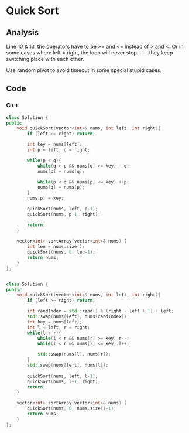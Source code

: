 # Quick Sort

## Analysis

Line 10 & 13, the operators have to be &gt;= and &lt;= instead of &gt; and &lt;. Or in some cases where left = right, the loop will never stop ---- they keep switching place with each other.

Use random pivot to avoid timeout in some special stupid cases.

## Code

### C++ 

```cpp
class Solution {
public:
    void quickSort(vector<int>& nums, int left, int right){
        if (left >= right) return;

        int key = nums[left];
        int p = left, q = right;

        while(p < q){
            while(q > p && nums[q] >= key) --q;
            nums[p] = nums[q];

            while(p < q && nums[p] <= key) ++p;
            nums[q] = nums[p];
        }
        nums[p] = key;

        quickSort(nums, left, p-1);
        quickSort(nums, p+1, right);

        return;
    }
    
    vector<int> sortArray(vector<int>& nums) {
        int len = nums.size();
        quickSort(nums, 0, len-1);
        return nums;
    }
};


class Solution {
public:
    void quickSort(vector<int>& nums, int left, int right){
        if (left >= right) return;

        int randIndex = std::rand() % (right - left + 1) + left;
        std::swap(nums[left], nums[randIndex]);
        int key = nums[left];
        int l = left, r = right;
        while(l < r){
            while(l < r && nums[r] >= key) r--;
            while(l < r && nums[l] <= key) l++;

            std::swap(nums[l], nums[r]);
        }
        std::swap(nums[left], nums[l]);
        
        quickSort(nums, left, l-1);
        quickSort(nums, l+1, right);
        return;
    }

    vector<int> sortArray(vector<int>& nums) {
        quickSort(nums, 0, nums.size()-1);
        return nums;
    }
};

```

